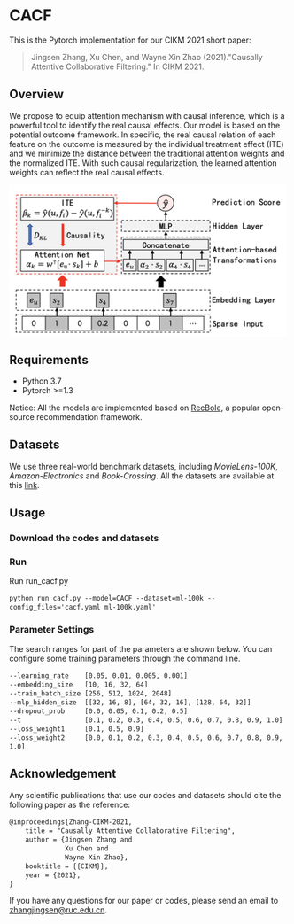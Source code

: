 # CACF
This is the Pytorch implementation for our CIKM 2021 short paper:
> Jingsen Zhang, Xu Chen, and Wayne Xin Zhao (2021)."Causally Attentive Collaborative Filtering." In CIKM 2021. 

## Overview
We propose to equip attention mechanism with causal inference, which is a powerful tool to identify the real causal effects. Our model is based on the potential outcome framework. In specific, the real causal relation of each feature on the outcome is measured by the individual treatment effect (ITE) and we minimize the distance between the traditional attention weights and the normalized ITE. With such causal regularization, the learned attention weights can reflect the real causal effects.

<img src="https://github.com/JingsenZhang/CACF/blob/master/img/model.png" width = "500px" align=center />

## Requirements
- Python 3.7
- Pytorch >=1.3

Notice: All the models are implemented based on [RecBole](https://github.com/RUCAIBox/RecBole), a popular open-source recommendation framework. 

## Datasets
We use three real-world benchmark datasets, including *MovieLens-100K*, *Amazon-Electronics* and *Book-Crossing*. All the datasets are available at this [link](https://recbole.io/dataset_list.html).

## Usage
### Download the codes and datasets
### Run
Run run_cacf.py

```
python run_cacf.py --model=CACF --dataset=ml-100k --config_files='cacf.yaml ml-100k.yaml'
```

### Parameter Settings
The search ranges for part of the parameters are shown below. You can configure some training parameters through the command line.
```
--learning_rate    [0.05, 0.01, 0.005, 0.001]
--embedding_size   [10, 16, 32, 64]
--train_batch_size [256, 512, 1024, 2048]
--mlp_hidden_size  [[32, 16, 8], [64, 32, 16], [128, 64, 32]]
--dropout_prob     [0.0, 0.05, 0.1, 0.2, 0.5]
--t                [0.1, 0.2, 0.3, 0.4, 0.5, 0.6, 0.7, 0.8, 0.9, 1.0]
--loss_weight1     [0.1, 0.5, 0.9]
--loss_weight2     [0.0, 0.1, 0.2, 0.3, 0.4, 0.5, 0.6, 0.7, 0.8, 0.9, 1.0]
```

## Acknowledgement
Any scientific publications that use our codes and datasets should cite the following paper as the reference:
````
@inproceedings{Zhang-CIKM-2021,
    title = "Causally Attentive Collaborative Filtering",
    author = {Jingsen Zhang and
              Xu Chen and
              Wayne Xin Zhao},
    booktitle = {{CIKM}},
    year = {2021},
}
````
If you have any questions for our paper or codes, please send an email to zhangjingsen@ruc.edu.cn.

